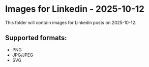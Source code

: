 # Images for Linkedin - 2025-10-12

This folder will contain images for Linkedin posts on 2025-10-12.

## Supported formats:
- PNG
- JPG/JPEG
- SVG

